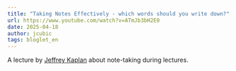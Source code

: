 ```yaml
---
title: "Taking Notes Effectively - which words should you write down?"
url: https://www.youtube.com/watch?v=ATmJb3bH2E0
date: 2025-04-18
author: jcubic
tags: bloglet_en
---
```


A lecture by [Jeffrey Kaplan](https://www.jeffreykaplan.org/) about note-taking during lectures.
